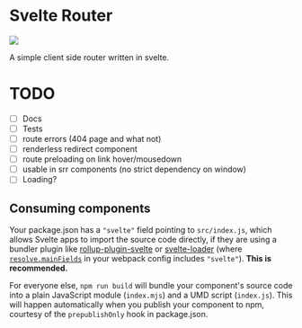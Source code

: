 # Svelte Router
![](https://github.com/mpaupulaire4/svelte-router/workflows/Tests/badge.svg)

A simple client side router written in svelte.

# TODO

* [ ] Docs
* [ ] Tests
* [ ] route errors (404 page and what not)
* [ ] renderless redirect component
* [ ] route preloading on link hover/mousedown
* [ ] usable in srr components (no strict dependency on window)
* [ ] Loading?

## Consuming components

Your package.json has a `"svelte"` field pointing to `src/index.js`, which allows Svelte apps to import the source code directly, if they are using a bundler plugin like [rollup-plugin-svelte](https://github.com/rollup/rollup-plugin-svelte) or [svelte-loader](https://github.com/sveltejs/svelte-loader) (where [`resolve.mainFields`](https://webpack.js.org/configuration/resolve/#resolve-mainfields) in your webpack config includes `"svelte"`). **This is recommended.**

For everyone else, `npm run build` will bundle your component's source code into a plain JavaScript module (`index.mjs`) and a UMD script (`index.js`). This will happen automatically when you publish your component to npm, courtesy of the `prepublishOnly` hook in package.json.
